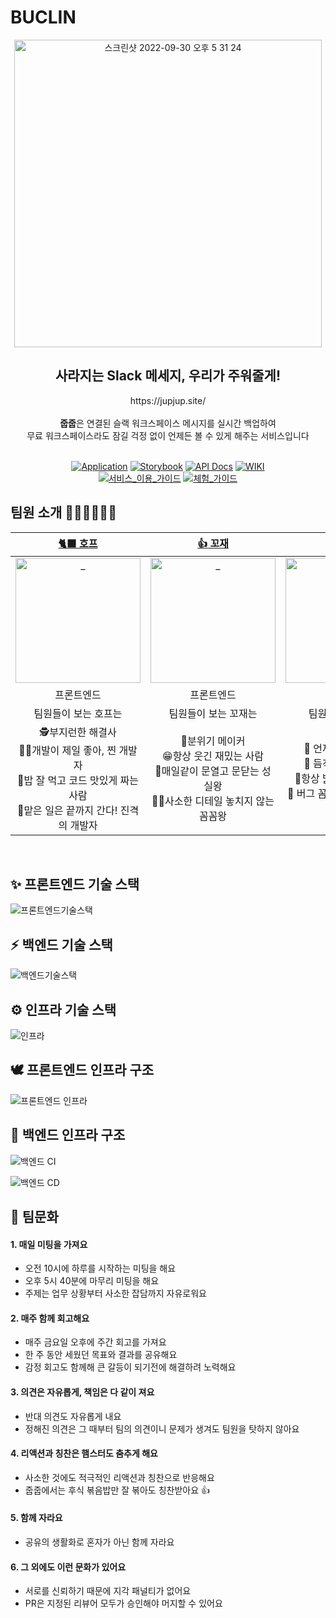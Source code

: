 # BUCLIN
<div align=center>
  <img width="492" alt="스크린샷 2022-09-30 오후 5 31 24" src="https://user-images.githubusercontent.com/80666066/193769096-9162414f-16ff-4c74-878f-5661b0f671cc.png">
  <h2> 사라지는 Slack 메세지, 우리가 주워줄게! </h2>
  https://jupjup.site/
  <br>
  <br>
  <strong>줍줍</strong>은 연결된 슬랙 워크스페이스 메시지를 실시간 백업하여
  <br>
  무료 워크스페이스라도 잠길 걱정 없이 언제든 볼 수 있게 해주는 서비스입니다
  <br>
  <br>

[![Application](http://img.shields.io/badge/Application-F46A54?style=flat&logo=github&logoColor=white&link=https://jupjup.site/)](https://jupjup.site/)
[![Storybook](http://img.shields.io/badge/Storybook-FF4785?style=flat&logo=Storybook&logoColor=white&link=https://jupjup.site/)](https://jupjup.site/)
[![API Docs](http://img.shields.io/badge/-API%20Docs-important?style=flat&logo=dev.to&logoColor=white&link=https://dev.jupjup.site/docs)](https://dev.jupjup.site/docs)
[![WIKI](http://img.shields.io/badge/-GitHub%20WiKi-395FC1?style=flat&logo=GitHub&logoColor=white&link=https://github.com/woowacourse-teams/2022-pickpick/wiki)](https://github.com/woowacourse-teams/2022-pickpick/wiki)
<br>
[![서비스_이용_가이드](http://img.shields.io/badge/-서비스_이용_가이드-81B441?style=flat&logo=Pinboard&logoColor=white&link=https://github.com/woowacourse-teams/2022-pickpick/wiki/%EC%84%9C%EB%B9%84%EC%8A%A4-%EC%9D%B4%EC%9A%A9-%EA%B0%80%EC%9D%B4%EB%93%9C)](https://github.com/woowacourse-teams/2022-pickpick/wiki/%EC%84%9C%EB%B9%84%EC%8A%A4-%EC%9D%B4%EC%9A%A9-%EA%B0%80%EC%9D%B4%EB%93%9C)
[![체험_가이드](http://img.shields.io/badge/-체험_가이드-6F53F3?style=flat&logo=Lemmy&logoColor=white&link=https://github.com/woowacourse-teams/2022-pickpick/wiki/%EC%84%9C%EB%B9%84%EC%8A%A4-%EC%B2%B4%ED%97%98-%EA%B0%80%EC%9D%B4%EB%93%9C)](https://github.com/woowacourse-teams/2022-pickpick/wiki/%EC%84%9C%EB%B9%84%EC%8A%A4-%EC%B2%B4%ED%97%98-%EA%B0%80%EC%9D%B4%EB%93%9C)


</div>

## 팀원 소개 👩🏻‍💻🧑🏻‍💻

|                                              [🐈‍⬛ 호프](https://github.com/moonheekim0118)                                               |                                              [👍 꼬재](https://github.com/kkojae91)                                               |                                               [🌱 봄](https://github.com/JangBomi)                                                |                                               [🏝 써머](https://github.com/hyewoncc)                                               |                                          [🪁 연로그](https://github.com/yeon-06)                                           |
| :-------------------------------------------------------------------------------------------------------------------------------------: | :-------------------------------------------------------------------------------------------------------------------------------: | :-------------------------------------------------------------------------------------------------------------------------------: | :-------------------------------------------------------------------------------------------------------------------------------: | :------------------------------------------------------------------------------------------------------------------------: |
| <a href="https://github.com/moonheekim0118"> <img src="https://avatars.githubusercontent.com/u/61469664?v=4" width=200px alt="_"/> </a> | <a href="https://github.com/kkojae91"> <img src="https://avatars.githubusercontent.com/u/68001045?v=4" width=200px alt="_"/> </a> | <a href="https://github.com/JangBomi"> <img src="https://avatars.githubusercontent.com/u/55357130?v=4" width=200px alt="_"/> </a> | <a href="https://github.com/hyewoncc"> <img src="https://avatars.githubusercontent.com/u/80666066?v=4" width=200px alt="_"/> </a> | <a href="https://github.com/yeon-06"> <img src="https://avatars.githubusercontent.com/u/53105735?v=4" width=200px alt="_"> |
|                                                               프론트엔드                                                                |                                                            프론트엔드                                                             |                                                              백엔드                                                               |                                                              백엔드                                                               |                                                           백엔드                                                           |
|                                                 팀원들이 보는 호프는                                                                    |                                                       팀원들이 보는 꼬재는                                                        |                                                         팀원들이 보는 봄은                                                        |                                               팀원들이 보는 써머는                                                                |                                              팀원들이 보는 연로그는                                                        |
| 🕵️‍부지런한 해결사 <br/> 👩‍💻개발이 제일 좋아, 찐 개발자 <br/> 🍜밥 잘 먹고 코드 맛있게 짜는 사람 <br/> 🚗맡은 일은 끝까지 간다! 진격의 개발자|🤩분위기 메이커<br/>😁항상 웃긴 재밌는 사람<br/>🏃‍매일같이 문열고 문닫는 성실왕<br/>👨‍🏫사소한 디테일 놓치지 않는 꼼꼼왕|🥳 언제나 맑은 긍정왕 <br />🔫 듬직한 트러블 슈터 <br />🤩항상 밝은 분위기 메이커 <br />🎯 버그 꼼짝마! 백발백중 버그 퇴치|🙋‍♀️ 솔선수범 맏언니 <br />🧠 다재다능 아이디어뱅크 <br />💯 멋진 테스트코드에 관심 많은 사람 <br />👩‍💻 개발은 거들 뿐 뭐든지 맡겨만 줘|📚 깔끔하고 센스 있는 정리왕 <br />📰 모든걸 기록하는 꼼꼼한 사람 <br />🌳 팀의 버드나무 든든한 버팀목 <br />😎 코드리뷰는 소나큐브? 아니! 연나큐브!|

<br>

## ✨ 프론트엔드 기술 스택 

![프론트엔드기술스택](https://user-images.githubusercontent.com/80666066/198928140-3b6a081e-f3e6-401e-b58f-568792f67847.png)

## ⚡️ 백엔드 기술 스택 

![백엔드기술스택](https://user-images.githubusercontent.com/80666066/198928111-a3e64d8b-abfb-47ca-a97f-14d690fc40dc.png)

## ⚙️ 인프라 기술 스택 

![인프라](https://user-images.githubusercontent.com/80666066/198929767-4f45e341-aa26-4edd-9467-9e2c265df2e3.png)

## 🕊 프론트엔드 인프라 구조  

![프론트엔드 인프라](https://user-images.githubusercontent.com/80666066/198930210-c01588b1-ffca-4bb3-a2bc-9bbd5148c6e2.png)

## 🦉 백엔드 인프라 구조  

![백엔드 CI](https://user-images.githubusercontent.com/80666066/198933629-a48ebcf7-0d9b-444b-90da-43afe7dd11cc.png)

![백엔드 CD](https://user-images.githubusercontent.com/80666066/198933731-e90f2baf-cd2a-4299-955e-2b4cb9e0825b.png)

## 🤝 팀문화

#### 1. 매일 미팅을 가져요

- 오전 10시에 하루를 시작하는 미팅을 해요
- 오후 5시 40분에 마무리 미팅을 해요
- 주제는 업무 상황부터 사소한 잡담까지 자유로워요

#### 2. 매주 함께 회고해요

- 매주 금요일 오후에 주간 회고를 가져요
- 한 주 동안 세웠던 목표와 결과를 공유해요
- 감정 회고도 함께해 큰 갈등이 되기전에 해결하려 노력해요

#### 3. 의견은 자유롭게, 책임은 다 같이 져요

- 반대 의견도 자유롭게 내요
- 정해진 의견은 그 때부터 팀의 의견이니 문제가 생겨도 팀원을 탓하지 않아요

#### 4. 리액션과 칭찬은 햄스터도 춤추게 해요

- 사소한 것에도 적극적인 리액션과 칭찬으로 반응해요
- 줍줍에서는 후식 볶음밥만 잘 볶아도 칭찬받아요 👍

#### 5. 함께 자라요

- 공유의 생활화로 혼자가 아닌 함께 자라요

#### 6. 그 외에도 이런 문화가 있어요

- 서로를 신뢰하기 때문에 지각 패널티가 없어요
- PR은 지정된 리뷰어 모두가 승인해야 머지할 수 있어요

<br/>
  
  

